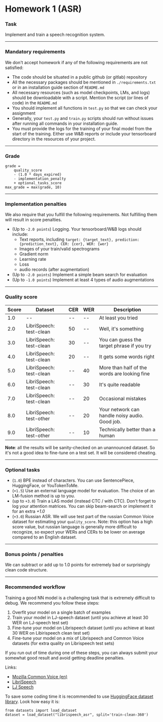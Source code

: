 # Homework 1 (ASR)

### Task
Implement and train a speech recognition system.


--------------
### Mandatory requirements
We don't accept homework if any of the following requirements are not satisfied:
* The code should be situated in a public github (or gitlab) repository
* All the necessary packages should be mentioned in `./requirements.txt` or in an installation 
  guide section of `README.md`
* All necessary resources (such as model checkpoints, LMs, and logs) should be downloadable with a script. 
  Mention the script (or lines of code) in the `README.md`
* You should implement all functions in `test.py` so that we can check your assignment
* Generally, your `test.py` and `train.py` scripts should run without issues after running all commands in your installation guide.
* You must provide the logs for the training of your final model from the start of the training. 
  Either use W&B reports or include your tensorboard directory in the resources of your project.
  


--------------
### Grade
```
grade = 
    quality_score 
    - (1.0 * days_expired) 
    - implementation_penalty 
    + optional_tasks_score
max_grade = max(grade, 10)
```


--------------
### Implementation penalties
We also require that you fulfill the following requirements. Not fulfilling them will result in score penalties.
* (Up to `-2.0 points`) Logging. Your tensorboard/W&B logs should include:
  * Text reports, including `target: {target_text}, prediction: {prediction_text}, CER: {cer}, WER: {wer}`
  * Images of your train/valid spectrograms
  * Gradient norm
  * Learning rate
  * Loss
  * audio records (after augmentation)
* (Up to `-2.0 points`) Implement a simple beam search for evaluation
* (Up to `-1.0 points`) Implement at least 4 types of audio augmentations


--------------
### Quality score

| Score  | Dataset | CER | WER| Description|
| ------------- | ------------- | ------------- | ------------- | -------------      |
| 1.0 | -- | -- | -- | At least you tried |
| 2.0 | LibriSpeech: test-clean | 50 | -- | Well, it's something |
| 3.0 | LibriSpeech: test-clean | 30 | -- | You can guess the target phrase if you try |
| 4.0 | LibriSpeech: test-clean | 20 | -- | It gets some words right |
| 5.0 | LibriSpeech: test-clean | -- | 40 | More than half of the words are looking fine |
| 6.0 | LibriSpeech: test-clean | -- | 30 | It's quite readable |
| 7.0 | LibriSpeech: test-clean | -- | 20 | Occasional mistakes  |
| 8.0 | LibriSpeech: test-other | -- | 20 | Your network can handle noisy audio. Good job. |
| 9.0 | LibriSpeech: test-other | -- | 10 | Technically better than a human |

__Note__: all the results will be sanity-checked on an unannounced dataset. 
So it's not a good idea to fine-tune on a test set. 
It will be considered cheating.

--------------
### Optional tasks
* (`1.0`) BPE instead of characters. You can use SentencePiece, HuggingFace, or YouTokenToMe.
* (`+1.5`) Use an external language model for evaluation. The choice of an LM-fusion method is up to you.
* (up to `+3.0`) Train a LAS model (instead CTC / with CTC). Don't forget to log your attention matrices. 
  You can skip beam-search or implement it for an extra *+1.0*
* (`+3.0`) Russian ASR. We will use test part of the russian Common Voice dataset for estimating your `quality_score`. 
  Note: this option has a high score value, but russian language is generally more difficult to recognize, 
  so expect your WERs and CERs to be lower on average compared to an English dataset.

--------------
### Bonus points / penalties
We can subtract or add up to 1.0 points for extremely bad or surprisingly clean code structure.

--------------
### Recommended workflow

Training a good NN model is a challenging task that is extremely difficult to debug.
We recommend you follow these steps:
1) Overfit your model on a single batch of examples
2) Train your model in LJ-speech dataset (until you achieve at least 30 WER on LJ-speech test set)
3) Fine-tune your model on Librispeech dataset (until you achieve at least 30 WER on Libirispeech clean test set)
4) Fine-tune your model on a mix of Librispeech and Common Voice datasets (for extra quality on Librispeech test sets)


If you run out of time during one of these steps, you can always submit your somewhat good result and 
  avoid getting deadline penalties.

Links: 
* [Mozilla Common Voice (en)](https://commonvoice.mozilla.org/ru)  
* [LibriSpeech](https://www.openslr.org/12)
* [LJ Speech](https://keithito.com/LJ-Speech-Dataset/)

To save some coding time it is recommended to use [HuggingFace dataset library](https://github.com/huggingface/datasets). 
Look how easy it is:
```
from datasets import load_dataset
dataset = load_dataset("librispeech_asr", split='train-clean-360')
```
